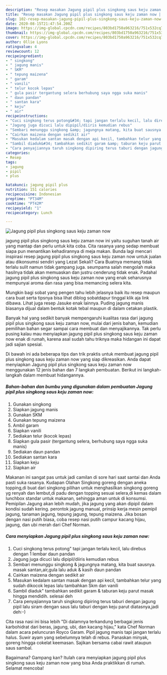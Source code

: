 ```yaml
---
description: "Resep masakan Jagung pipil plus singkong saus keju zaman now | Cara Buat Jagung pipil plus singkong saus keju zaman now Yang Bisa Manjain Lidah"
title: "Resep masakan Jagung pipil plus singkong saus keju zaman now | Cara Buat Jagung pipil plus singkong saus keju zaman now Yang Bisa Manjain Lidah"
slug: 102-resep-masakan-jagung-pipil-plus-singkong-saus-keju-zaman-now-cara-buat-jagung-pipil-plus-singkong-saus-keju-zaman-now-yang-bisa-manjain-lidah
date: 2020-08-15T21:47:54.200Z
image: https://img-global.cpcdn.com/recipes/803bd1750a963216/751x532cq70/jagung-pipil-plus-singkong-saus-keju-zaman-now-foto-resep-utama.jpg
thumbnail: https://img-global.cpcdn.com/recipes/803bd1750a963216/751x532cq70/jagung-pipil-plus-singkong-saus-keju-zaman-now-foto-resep-utama.jpg
cover: https://img-global.cpcdn.com/recipes/803bd1750a963216/751x532cq70/jagung-pipil-plus-singkong-saus-keju-zaman-now-foto-resep-utama.jpg
author: Ollie Lyons
ratingvalue: 4
reviewcount: 12
recipeingredient:
- " singkong"
- " jagung manis"
- " SKM"
- " tepung maizena"
- " garam"
- " vanili"
- " telur kocok lepas"
- " gula pasir tergantung selera berhubung saya ngga suka manis"
- " daun pandan"
- " santan kara"
- " keju"
- " air"
recipeinstructions:
- "Cuci singkong terus potong&#34; tapi jangan terlalu kecil, lalu direbus dengan 1 lembar daun pandan"
- "Jagung juga dicuci lalu dipipil/diiris kemudian rebus"
- "Sembari menunggu singkong &amp; jagungnya matang, kita buat sausnya. masak santan,air,gula lalu aduk &amp; kasih daun pandan"
- "Cairkan maizena dengan sedikit air"
- "Masukan kedalam santan masak dengan api kecil, tambahkan telur yang sudah dikocok lepas lalu tambahkan Skm dan vanili"
- "Sambil diaduk&#34; tambahkan sedikit garam &amp; taburan keju parut masak hingga mendidih. selesai deh"
- "Cara penyajiannya taruh singkong dipiring terus taburi dengan jagung pipil lalu siram dengan saus lalu taburi dengan keju parut diatasnya,jadi deh:-)"
categories:
- Resep
tags:
- jagung
- pipil
- plus

katakunci: jagung pipil plus 
nutrition: 151 calories
recipecuisine: Indonesian
preptime: "PT34M"
cooktime: "PT42M"
recipeyield: "1"
recipecategory: Lunch

---
```



![Jagung pipil plus singkong saus keju zaman now](https://img-global.cpcdn.com/recipes/803bd1750a963216/751x532cq70/jagung-pipil-plus-singkong-saus-keju-zaman-now-foto-resep-utama.jpg)


jagung pipil plus singkong saus keju zaman now ini yaitu suguhan tanah air yang mantap dan perlu untuk kita coba. Cita rasanya yang sedap membuat siapa pun menantikan kehadirannya di meja makan.
Bunda lagi mencari inspirasi resep jagung pipil plus singkong saus keju zaman now untuk jualan atau dikonsumsi sendiri yang Lezat Sekali? Cara Buatnya memang tidak terlalu sulit namun tidak gampang juga. seumpama salah mengolah maka hasilnya tidak akan memuaskan dan justru cenderung tidak enak. Padahal jagung pipil plus singkong saus keju zaman now yang enak seharusnya mempunyai aroma dan rasa yang bisa memancing selera kita.

Mungkin bagi sobat yang pengen tahu lebih jelasnya baik itu resep maupun cara buat serta tipsnya bisa lihat diblog sobatdapur tinggal klik aja link dibawa. Lihat juga resep Jasuke enak lainnya. Puding jagung manis biasanya dijual dalam bentuk kotak tebal maupun di dalam cetakan plastik.

Banyak hal yang sedikit banyak mempengaruhi kualitas rasa dari jagung pipil plus singkong saus keju zaman now, mulai dari jenis bahan, kemudian pemilihan bahan segar sampai cara membuat dan menyajikannya. Tak perlu pusing kalau mau menyiapkan jagung pipil plus singkong saus keju zaman now enak di rumah, karena asal sudah tahu triknya maka hidangan ini dapat jadi sajian spesial.


Di bawah ini ada beberapa tips dan trik praktis untuk membuat jagung pipil plus singkong saus keju zaman now yang siap dikreasikan. Anda dapat menyiapkan Jagung pipil plus singkong saus keju zaman now menggunakan 12 jenis bahan dan 7 langkah pembuatan. Berikut ini langkah-langkah dalam membuat hidangannya.

<!--inarticleads1-->

##### Bahan-bahan dan bumbu yang digunakan dalam pembuatan Jagung pipil plus singkong saus keju zaman now:

1. Gunakan  singkong
1. Siapkan  jagung manis
1. Gunakan  SKM
1. Gunakan  tepung maizena
1. Ambil  garam
1. Siapkan  vanili
1. Sediakan  telur (kocok lepas)
1. Siapkan  gula pasir (tergantung selera, berhubung saya ngga suka manis)
1. Sediakan  daun pandan
1. Sediakan  santan kara
1. Siapkan  keju
1. Siapkan  air


Makanan ini sangat pas untuk jadi camilan di sore hari saat santai dan Anda pasti suka rasanya. Kudapan Olahan Singkong goreng dengan aneka topping,di buat dari singkong pilihan untuk menghasilkan singkong goreng yg renyah dan lembut,di padu dengan topping sesuai selera,di kemas dalam lunchbox standar untuk makanan, sehingga aman untuk di konsumsi. Pemipilan Jagung akan lebih mudah, jika jagung yang akan dipipil dalam kondisi sudah kering. perontok jagung manual, prinsip kerja mesin pemipil jagung, tanaman jagung, tepung jagung, tepung maizena. Jika bosan dengan nasi putih biasa, coba resep nasi putih campur kacang hijau, jagung, dan ubi merah dari Chef Norman. 

<!--inarticleads2-->

##### Cara menyiapkan Jagung pipil plus singkong saus keju zaman now:

1. Cuci singkong terus potong&#34; tapi jangan terlalu kecil, lalu direbus dengan 1 lembar daun pandan
1. Jagung juga dicuci lalu dipipil/diiris kemudian rebus
1. Sembari menunggu singkong &amp; jagungnya matang, kita buat sausnya. masak santan,air,gula lalu aduk &amp; kasih daun pandan
1. Cairkan maizena dengan sedikit air
1. Masukan kedalam santan masak dengan api kecil, tambahkan telur yang sudah dikocok lepas lalu tambahkan Skm dan vanili
1. Sambil diaduk&#34; tambahkan sedikit garam &amp; taburan keju parut masak hingga mendidih. selesai deh
1. Cara penyajiannya taruh singkong dipiring terus taburi dengan jagung pipil lalu siram dengan saus lalu taburi dengan keju parut diatasnya,jadi deh:-)


Cita rasa nasi ini bisa lebih &#34;Di dalamnya terkandung berbagai jenis karbohidrat dari beras, jagung, ubi, dan kacang hijau,&#34; kata Chef Norman dalam acara peluncuran Royco Garam. Pipil jagung manis tapi jangan terlalu halus. Suwir ayam yang sebelumnya telah di rebus. Panaskan minyak, goreng hingga cokelat keemasan. Sajikan bersama cabai rawit ataupun saus sambal. 

Bagaimana? Gampang kan? Itulah cara menyiapkan jagung pipil plus singkong saus keju zaman now yang bisa Anda praktikkan di rumah. Selamat mencoba!
